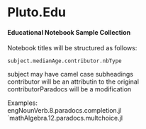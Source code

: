 # Pluto.Edu
#### Educational Notebook Sample Collection

Notebook titles will be structured as follows:  

`subject.medianAge.contributor.nbType`

  subject may have camel case subheadings  
  contributor will be an attributin to the original  
  contributorParadocs will be a modification  
  
 Examples:  
 engNounVerb.8.paradocs.completion.jl  
`mathAlgebra.12.paradocs.multchoice.jl  
